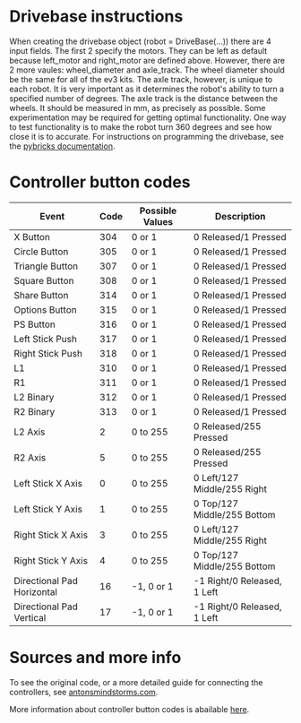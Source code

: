 # Drivebase instructions
When creating the drivebase object (robot = DriveBase(...)) there are 4 input fields. The first 2 specify the motors. They can be left as default because left_motor and right_motor are defined above.
However, there are 2 more vaules: wheel_diameter and axle_track. The wheel diameter should be the same for all of the ev3 kits.
The axle track, however, is unique to each robot. It is very important as it determines the robot's ability to turn a specified number of degrees. The axle track is the distance between the wheels. It should be measured in mm, as precisely as possible. Some experimentation may be required for getting optimal functionality. One way to test functionality is to make the robot turn 360 degrees and see how close it is to accurate.
For instructions on programming the drivebase, see the [pybricks documentation](https://docs.pybricks.com/en/stable/robotics.html#pybricks.robotics.DriveBase).
# Controller button codes
| Event                      | Code | Possible Values | Description                 |
| -------------------------- | ---- | --------------- | --------------------------- |
| X Button                   | 304 | 0 or 1           | 0 Released/1 Pressed        |
| Circle Button	             | 305 | 0 or 1	          | 0 Released/1 Pressed        |
| Triangle Button	         | 307 | 0 or 1           | 0 Released/1 Pressed        |
| Square Button	             | 308 | 0 or 1           | 0 Released/1 Pressed        |
| Share Button               | 314 | 0 or 1           | 0 Released/1 Pressed        |
| Options Button             | 315 | 0 or 1           | 0 Released/1 Pressed        |
| PS Button	                 | 316 | 0 or 1           | 0 Released/1 Pressed        |
| Left Stick Push	         | 317 | 0 or 1   	      | 0 Released/1 Pressed        |
| Right Stick Push           | 318 | 0 or 1           | 0 Released/1 Pressed        |
| L1                         | 310 | 0 or 1   	      | 0 Released/1 Pressed        |
| R1                         | 311 | 0 or 1           | 0 Released/1 Pressed        |
| L2 Binary	                 | 312 | 0 or 1           | 0 Released/1 Pressed        |
| R2 Binary                  | 313 | 0 or 1           | 0 Released/1 Pressed        |
| L2 Axis                    | 2   | 0 to 255         | 0 Released/255 Pressed      |
| R2 Axis                    | 5   | 0 to 255         | 0 Released/255 Pressed      |
| Left Stick X Axis          | 0   | 0 to 255         | 0 Left/127 Middle/255 Right |
| Left Stick Y Axis          | 1   | 0 to 255 	      | 0 Top/127 Middle/255 Bottom |
| Right Stick X Axis         | 3   | 0 to 255	      | 0 Left/127 Middle/255 Right |
| Right Stick Y Axis         | 4   | 0 to 255         | 0 Top/127 Middle/255 Bottom |
| Directional Pad Horizontal | 16  | -1, 0 or 1	      | -1 Right/0 Released, 1 Left |
| Directional Pad Vertical   | 17  | -1, 0 or 1       | -1 Right/0 Released, 1 Left |
# Sources and more info
To see the original code, or a more detailed guide for connecting the controllers, see [antonsmindstorms.com](https://www.antonsmindstorms.com/2020/02/14/how-to-connect-a-ps4-dualshock-4-controller-to-your-mindstorms-ev3-brick-with-bluetooth/).

More information about controller button codes is abailable [here](https://github.com/codeadamca/ev3-python-ps4#lego-mindstorms-ev3-pthon-and-a-ps4-controller).
